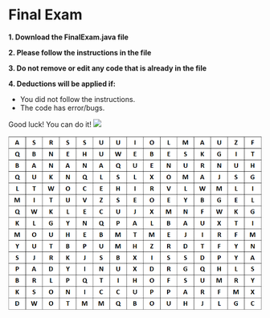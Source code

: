 # Final Exam

**1. Download the FinalExam.java file**  

**2. Please follow the instructions in the file** 

**3. Do not remove or edit any code that is already in the file** 

**4. Deductions will be applied if:** 

- You did not follow the instructions.
- The code has error/bugs.

Good luck! You can do it! <img src="https://media.giphy.com/media/VgCDAzcKvsR6OM0uWg/giphy.gif" width="50" />

<img align="center" width=800px alt="Unicorn" src="https://github.com/robitussin/CCPRGG1L_EXAM/blob/42387032bad6386fdb0400933ffe6993e46bd86b/final_exam/word_puzzle.png" />
